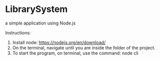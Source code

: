 # LibrarySystem
 a simple application using Node.js

Instructions:
1) Install node: https://nodejs.org/en/download/
2) On the terminal, navigate until you are inside the folder of the project.
3) To start the program, on terminal, use the command:
    node cli

